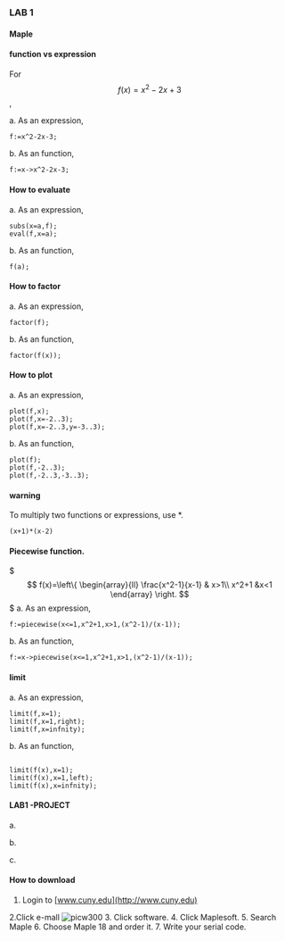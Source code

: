 ### LAB 1

#### Maple



#### function vs expression
For $$ f(x)=x^2-2x+3$$,

a. As an expression,
```Maple
f:=x^2-2x-3;
```
b. As an function,
```
f:=x->x^2-2x-3;
```

#### How to evaluate
a. As an expression,
```Maple
subs(x=a,f);
eval(f,x=a);
```
b. As an function,
```
f(a);
```
#### How to factor
a. As an expression,
```Maple
factor(f);
```
b. As an function,
```
factor(f(x));
```
#### How to plot
a. As an expression,
```Maple
plot(f,x);
plot(f,x=-2..3);
plot(f,x=-2..3,y=-3..3);
```
b. As an function,
```
plot(f);
plot(f,-2..3);
plot(f,-2..3,-3..3);
```
#### warning
To multiply two functions or expressions, use *.
```
(x+1)*(x-2)
```
#### Piecewise function.
$$$
f(x)=\left\{
\begin{array}{ll}
\frac{x^2-1}{x-1} & x>1\\
x^2+1 &x<1
\end{array}
\right.
$$$
a. As an expression,
```Maple
f:=piecewise(x<=1,x^2+1,x>1,(x^2-1)/(x-1));
```
b. As an function,
```
f:=x->piecewise(x<=1,x^2+1,x>1,(x^2-1)/(x-1));
```
#### limit
a. As an expression,
```Maple
limit(f,x=1);
limit(f,x=1,right);
limit(f,x=infnity);
```
b. As an function,
```

limit(f(x),x=1);
limit(f(x),x=1,left);
limit(f(x),x=infnity);
```
#### LAB1 -PROJECT

a.


b.

c.

#### How to download

1. Login to [www.cuny.edu](http://www.cuny.edu)

2.Click e-mall
![picw300](https://cloud.githubusercontent.com/assets/10469752/6119691/28381266-b09a-11e4-9c60-3b3ecbb1871b.png)
3. Click software.
4. Click Maplesoft.
5. Search Maple
6. Choose Maple 18 and order it.
7. Write your serial code.



